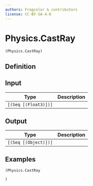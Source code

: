 ```yaml
---
authors: Fragcolor & contributors
license: CC-BY-SA-4.0
---
```



# Physics.CastRay

```clojure
(Physics.CastRay)
```


## Definition




## Input

| Type | Description |
|------|-------------|
| `[(Seq [(Float3)])]` |  |


## Output

| Type | Description |
|------|-------------|
| `[(Seq [(Object)])]` |  |


## Examples

```clojure
(Physics.CastRay

)
```
